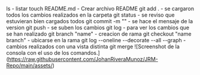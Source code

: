 
ls - listar
touch README.md - Crear archivo README
git add . - se cargaron todos los cambios realizados en la carpeta
git status - se reviso que estuvieran bien cargados todos
git commit -m "" - se hace el mensaje de la version
git push - se suben los cambios
git log - para ver los cambios que se han realizado
git branch "name" - creacion de rama
git checkout "name branch" - ubicarse en la rama
git log --oneline --decorate --all --graph - cambios realizados con una vista distinta
git merge
<span>![</span><span>Screenshot de la consola con el uso de los comandos.</span><span>]</span><span>
(</span><span>https://raw.githubusercontent.com/JohanRiveraMunoz/JRM-Repo/main/assets/</span><span>)</span>

